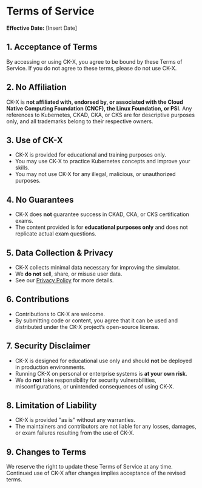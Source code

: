 # Terms of Service

**Effective Date:** [Insert Date]

## 1. Acceptance of Terms
By accessing or using CK-X, you agree to be bound by these Terms of Service. If you do not agree to these terms, please do not use CK-X.

## 2. No Affiliation
CK-X is **not affiliated with, endorsed by, or associated with the Cloud Native Computing Foundation (CNCF), the Linux Foundation, or PSI.** Any references to Kubernetes, CKAD, CKA, or CKS are for descriptive purposes only, and all trademarks belong to their respective owners.

## 3. Use of CK-X
- CK-X is provided for educational and training purposes only.
- You may use CK-X to practice Kubernetes concepts and improve your skills.
- You may not use CK-X for any illegal, malicious, or unauthorized purposes.

## 4. No Guarantees
- CK-X does **not** guarantee success in CKAD, CKA, or CKS certification exams.
- The content provided is for **educational purposes only** and does not replicate actual exam questions.

## 5. Data Collection & Privacy
- CK-X collects minimal data necessary for improving the simulator.
- We **do not** sell, share, or misuse user data.
- See our [Privacy Policy](PRIVACY_POLICY.md) for more details.

## 6. Contributions
- Contributions to CK-X are welcome.
- By submitting code or content, you agree that it can be used and distributed under the CK-X project’s open-source license.

## 7. Security Disclaimer
- CK-X is designed for educational use only and should **not** be deployed in production environments.
- Running CK-X on personal or enterprise systems is **at your own risk**.
- We do **not** take responsibility for security vulnerabilities, misconfigurations, or unintended consequences of using CK-X.

## 8. Limitation of Liability
- CK-X is provided "as is" without any warranties.
- The maintainers and contributors are not liable for any losses, damages, or exam failures resulting from the use of CK-X.

## 9. Changes to Terms
We reserve the right to update these Terms of Service at any time. Continued use of CK-X after changes implies acceptance of the revised terms.